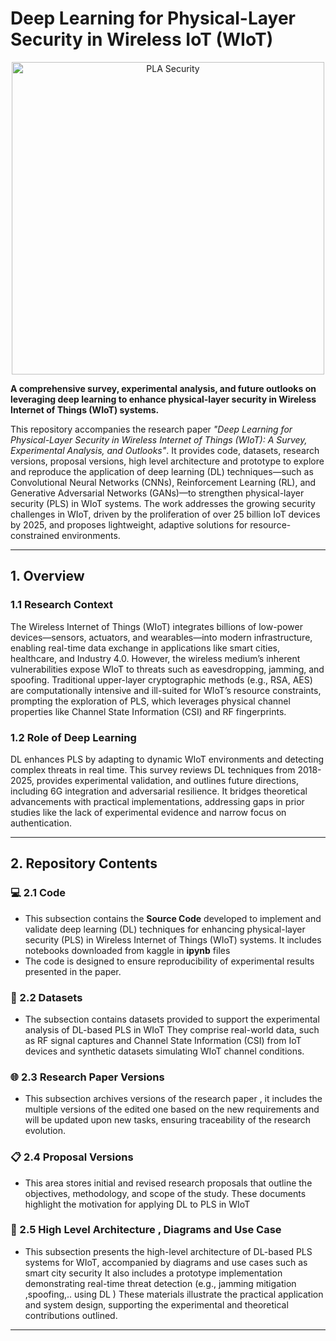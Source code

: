 # Deep Learning for Physical-Layer Security in Wireless IoT (WIoT)
<p align="center">
  <img src="https://github.com/user-attachments/assets/6dfce373-9124-4f4d-86d2-a2dbc58294d5?raw=true" alt="PLA Security" width="500"/>
</p>

**A comprehensive survey, experimental analysis, and future outlooks on leveraging deep learning to enhance physical-layer security in Wireless Internet of Things (WIoT) systems.**

This repository accompanies the research paper *"Deep Learning for Physical-Layer Security in Wireless Internet of Things (WIoT): A Survey, Experimental Analysis, and Outlooks"*. It provides code, datasets, research versions, proposal versions, high level architecture and prototype to explore and reproduce the application of deep learning (DL) techniques—such as Convolutional Neural Networks (CNNs), Reinforcement Learning (RL), and Generative Adversarial Networks (GANs)—to strengthen physical-layer security (PLS) in WIoT systems. The work addresses the growing security challenges in WIoT, driven by the proliferation of over 25 billion IoT devices by 2025, and proposes lightweight, adaptive solutions for resource-constrained environments.

---

## 1. Overview

### 1.1 Research Context
The Wireless Internet of Things (WIoT) integrates billions of low-power devices—sensors, actuators, and wearables—into modern infrastructure, enabling real-time data exchange in applications like smart cities, healthcare, and Industry 4.0. However, the wireless medium’s inherent vulnerabilities expose WIoT to threats such as eavesdropping, jamming, and spoofing. Traditional upper-layer cryptographic methods (e.g., RSA, AES) are computationally intensive and ill-suited for WIoT’s resource constraints, prompting the exploration of PLS, which leverages physical channel properties like Channel State Information (CSI) and RF fingerprints.

### 1.2 Role of Deep Learning
DL enhances PLS by adapting to dynamic WIoT environments and detecting complex threats in real time. This survey reviews DL techniques from 2018-2025, provides experimental validation, and outlines future directions, including 6G integration and adversarial resilience. It bridges theoretical advancements with practical implementations, addressing gaps in prior studies like the lack of experimental evidence and narrow focus on authentication.

---

## 2. Repository Contents

### :computer: 2.1 Code
- This subsection contains the **Source Code** developed to implement and validate deep learning (DL) techniques for enhancing physical-layer security (PLS) in 
  Wireless Internet of Things (WIoT) systems. It includes notebooks downloaded from kaggle in **ipynb** files  
- The code is designed to ensure reproducibility of experimental results presented in the paper.

### :floppy_disk: 2.2 Datasets
- The subsection contains datasets provided to support the experimental analysis of DL-based PLS in WIoT  They comprise real-world data, such as RF signal captures 
  and Channel State Information (CSI) from IoT devices and synthetic datasets simulating WIoT channel conditions.

### :globe_with_meridians: 2.3 Research Paper Versions 
- This subsection archives versions of the research paper , it includes the multiple versions of the edited one based on the new requirements and  will be updated 
  upon new tasks, ensuring traceability of the research evolution.

### 📋 2.4 Proposal Versions 
- This area stores initial and revised research proposals that outline the objectives, methodology, and scope of the study. These documents highlight the 
  motivation for applying DL to PLS in WIoT 

### :triangular_ruler: 2.5 High Level Architecture , Diagrams and Use Case 
- This subsection presents the high-level architecture of DL-based PLS systems for WIoT, accompanied by diagrams  and use cases such as smart city security  It 
  also includes a prototype implementation demonstrating real-time threat detection (e.g., jamming mitigation ,spoofing,.. using DL ) These materials illustrate 
  the practical application and system design, supporting the experimental and theoretical contributions outlined.

---

